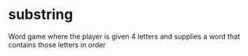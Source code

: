 # substring
Word game where the player is given 4 letters and supplies a word that contains those letters in order
